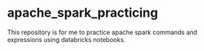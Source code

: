 # apache_spark_practicing
This repository is for me to practice apache spark commands and expressions using databricks notebooks.

